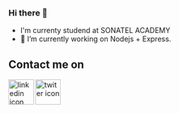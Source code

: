 ### Hi there 👋

<!--
**acode-writer/acode-writer** is a ✨ _special_ ✨ repository because its `README.md` (this file) appears on your GitHub profile.

Here are some ideas to get you started:

- 🔭 I’m currently working on ...
- 🌱 I’m currently learning ...
- 👯 I’m looking to collaborate on ...
- 🤔 I’m looking for help with ...
- 💬 Ask me about ...
- 📫 How to reach me: ...
- 😄 Pronouns: ...
- ⚡ Fun fact: ...
-->
- I'm currenty studend at SONATEL ACADEMY
- 🔭 I’m currently working on Nodejs + Express.

## Contact me on 
[<img align="left" alt="linkedin icon" width="50px" src="https://img.icons8.com/fluent/48/000000/linkedin.png"/>][linkedin]
[<img align="left" alt="twiter icon" width="50px" src="https://img.icons8.com/color/48/000000/twitter-squared.png"/>][twitter]


[twitter]: https://twitter.com/_codewriter_
[linkedin]: https://www.linkedin.com/in/souhaibou-toure-bb65141a3/
